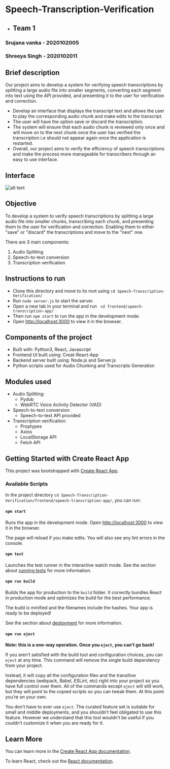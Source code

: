# Speech-Transcription-Verification

- ## Team 1
### Srujana vanka - 2020102005
### Shreeya Singh - 2020102011


## Brief description 
Our project aims to develop a system for verifying speech transcriptions by splitting a large audio file into smaller segments, converting each segment into text using the API provided, and presenting it to the user for verification and correction. 

- Develop an interface that displays the transcript text and allows the user to play the corresponding audio chunk and make edits to the transcript.
- The user will have the option save or discard the transcription. 
- The system will ensure that each audio chunk is reviewed only once and will move on to the next chunk once the user has verified the transcription i.e should not appear again once the application is restarted.
- Overall, our project aims to verify the efficiency of speech transcriptions and make the process more manageable for transcribers through an easy to use interface.

## Interface 

![alt text](https://github.com/ttheshreeyasingh/Speech-Transcription-Verification/blob/main/frontend/speech-transcription-app/public/preview.png)

## Objective 
To develop a system to verify speech transcriptions by splitting a large audio file into smaller chunks, transcribing each chunk, and presenting them to the user for verification and correction. Enabling them to either "save" or "discard" the transcriptions and move to the "next" one.

There are 3 main components:
1. Audio Splitting
2. Speech-to-text conversion
3. Transcription verification 

## Instructions to run
- Clone this directory and move to its root using `cd Speech-Transcription-Verification/` 
- Run `node server.js` to start the server.
- Open a new tab in your terminal and run ` cd frontend/speech-transcription-app/`
- Then run `npm start` to run the app in the development mode.
- Open [http://localhost:3000](http://localhost:3000) to view it in the browser.

## Components of the project
- Built with: Python3, React, Javascript
- Frontend UI built using: Creat-React-App
- Backend server built using: Node.js and Server.js
- Python scripts used for Audio Chunking and Transcripts Generation

## Modules used
- Audio Splitting:
  - Pydub
  - WebRTC Voice Activity Detector (VAD)
- Speech-to-text conversion:
  - Speech-to-text API provided 
- Transcription verification:
  - Proptypes
  - Axios
  - LocalStorage API
  - Fetch API

## Getting Started with Create React App

This project was bootstrapped with [Create React App](https://github.com/facebook/create-react-app).

### Available Scripts

In the project directory `cd Speech-Transcription-Verification/frontend/speech-transcription-app/`, you can run:

#### `npm start`

Runs the app in the development mode.
Open [http://localhost:3000](http://localhost:3000) to view it in the browser.

The page will reload if you make edits.
You will also see any lint errors in the console.

#### `npm test`

Launches the test runner in the interactive watch mode.
See the section about [running tests](https://facebook.github.io/create-react-app/docs/running-tests) for more information.

#### `npm run build`

Builds the app for production to the `build` folder.
It correctly bundles React in production mode and optimizes the build for the best performance.

The build is minified and the filenames include the hashes.
Your app is ready to be deployed!

See the section about [deployment](https://facebook.github.io/create-react-app/docs/deployment) for more information.

#### `npm run eject`

**Note: this is a one-way operation. Once you `eject`, you can’t go back!**

If you aren’t satisfied with the build tool and configuration choices, you can `eject` at any time. This command will remove the single build dependency from your project.

Instead, it will copy all the configuration files and the transitive dependencies (webpack, Babel, ESLint, etc) right into your project so you have full control over them. All of the commands except `eject` will still work, but they will point to the copied scripts so you can tweak them. At this point you’re on your own.

You don’t have to ever use `eject`. The curated feature set is suitable for small and middle deployments, and you shouldn’t feel obligated to use this feature. However we understand that this tool wouldn’t be useful if you couldn’t customize it when you are ready for it.

## Learn More

You can learn more in the [Create React App documentation](https://facebook.github.io/create-react-app/docs/getting-started).

To learn React, check out the [React documentation](https://reactjs.org/).
